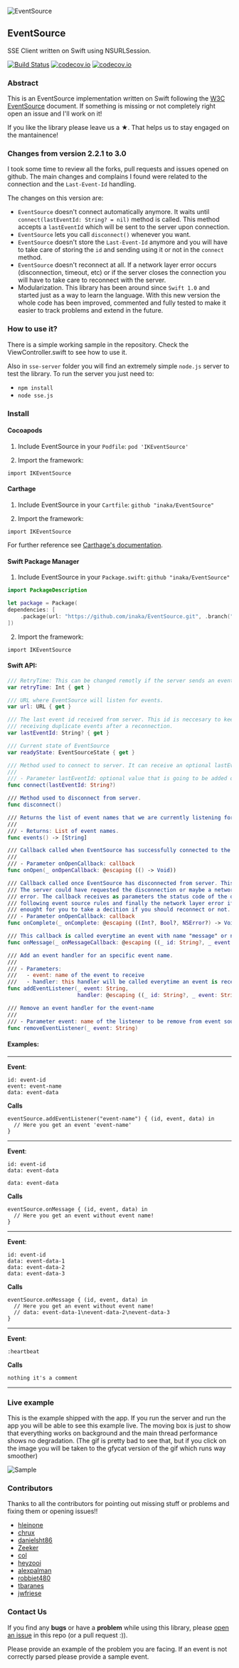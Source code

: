![EventSource](header.png)

## EventSource
SSE Client written on Swift using NSURLSession.

[![Build Status](https://api.travis-ci.org/inaka/EventSource.svg)](https://travis-ci.org/inaka/EventSource) [![codecov.io](https://codecov.io/github/inaka/EventSource/badge.svg?branch=master)](https://codecov.io/github/inaka/EventSource?branch=master) [![codecov.io](https://img.shields.io/badge/pod-v3.0.1-brightgreen.svg)](https://github.com/exyte/EventSource/blob/master/EventSourceHttpBody.podspec)

### Abstract

This is an EventSource implementation written on Swift following the [W3C EventSource](http://www.w3.org/TR/eventsource/) document. If something is missing or not completely right open an issue and I'll work on it! 

If you like the library please leave us a ★. That helps us to stay engaged on the mantainence!

### Changes from version 2.2.1 to 3.0

I took some time to review all the forks, pull requests and issues opened on github. The main changes and complains I found were related to the connection and the `Last-Event-Id` handling.

The changes on this version are:

- `EventSource` doesn't connect automatically anymore. It waits until  `connect(lastEventId: String? = nil)` method is called. This method accepts a `lastEventId` which will be sent to the server upon connection.
- `EventSource` lets you call `disconnect()` whenever you want.
- `EventSource` doesn't store the `Last-Event-Id` anymore and you will have to take care of storing the `id` and sending using it or not in the `connect` method.
- `EventSource` doesn't reconnect at all. If a network layer error occurs (disconnection, timeout, etc) or if the server closes the connection you will have to take care to reconnect with the server.
- Modularization. This library has been around since `Swift 1.0` and started just as a way to learn the language. With this new version the whole code has been improved, commented and fully tested to make it easier to track problems and extend in the future.

### How to use it?

There is a simple working sample in the repository. Check the ViewController.swift to see how to use it.

Also in `sse-server` folder you will find an extremely simple `node.js` server to test the library. To run the server you just need to:

- `npm install`
- `node sse.js`

### Install

#### Cocoapods

1) Include EventSource in your `Podfile`: `pod 'IKEventSource'`

2) Import the framework:

```
import IKEventSource
```

#### Carthage

1) Include EventSource in your `Cartfile`: `github "inaka/EventSource"`

2) Import the framework:

```
import IKEventSource
```

For further reference see [Carthage's documentation](https://github.com/Carthage/Carthage/blob/master/README.md).

#### Swift Package Manager

1) Include EventSource in your `Package.swift`: `github "inaka/EventSource"`
```swift
import PackageDescription

let package = Package(
dependencies: [
    .package(url: "https://github.com/inaka/EventSource.git", .branch("master"))
])
```

2) Import the framework:

```
import IKEventSource
```

#### Swift API:

```swift
/// RetryTime: This can be changed remotly if the server sends an event `retry:`
var retryTime: Int { get }

/// URL where EventSource will listen for events.
var url: URL { get }

/// The last event id received from server. This id is neccesary to keep track of the last event-id received to avoid
/// receiving duplicate events after a reconnection.
var lastEventId: String? { get }

/// Current state of EventSource
var readyState: EventSourceState { get }

/// Method used to connect to server. It can receive an optional lastEventId indicating the Last-Event-ID
///
/// - Parameter lastEventId: optional value that is going to be added on the request header to server.
func connect(lastEventId: String?)

/// Method used to disconnect from server.
func disconnect()

/// Returns the list of event names that we are currently listening for.
///
/// - Returns: List of event names.
func events() -> [String]

/// Callback called when EventSource has successfully connected to the server.
///
/// - Parameter onOpenCallback: callback
func onOpen(_ onOpenCallback: @escaping (() -> Void))

/// Callback called once EventSource has disconnected from server. This can happen for multiple reasons.
/// The server could have requested the disconnection or maybe a network layer error, wrong URL or any other
/// error. The callback receives as parameters the status code of the disconnection, if we should reconnect or not
/// following event source rules and finally the network layer error if any. All this information is more than
/// enought for you to take a decition if you should reconnect or not.
/// - Parameter onOpenCallback: callback
func onComplete(_ onComplete: @escaping ((Int?, Bool?, NSError?) -> Void))

/// This callback is called everytime an event with name "message" or no name is received.
func onMessage(_ onMessageCallback: @escaping ((_ id: String?, _ event: String?, _ data: String?) -> Void))

/// Add an event handler for an specific event name.
///
/// - Parameters:
///   - event: name of the event to receive
///   - handler: this handler will be called everytime an event is received with this event-name
func addEventListener(_ event: String,
                      handler: @escaping ((_ id: String?, _ event: String?, _ data: String?) -> Void))

/// Remove an event handler for the event-name
///
/// - Parameter event: name of the listener to be remove from event source.
func removeEventListener(_ event: String)


```


#### Examples:
---
**Event**:

```
id: event-id
event: event-name
data: event-data
```

**Calls** 

```
eventSource.addEventListener("event-name") { (id, event, data) in
  // Here you get an event 'event-name'
}
```
---

**Event**:

```
id: event-id
data: event-data
```

```
data: event-data
```

**Calls** 

```
eventSource.onMessage { (id, event, data) in
  // Here you get an event without event name!
}
```
---

**Event**:

```
id: event-id
data: event-data-1
data: event-data-2
data: event-data-3
```

**Calls** 

```
eventSource.onMessage { (id, event, data) in
  // Here you get an event without event name!
  // data: event-data-1\nevent-data-2\nevent-data-3
}
```
---

**Event**:

```
:heartbeat
```

**Calls** 

```
nothing it's a comment
```
---

### Live example

This is the example shipped with the app. If you run the server and run the app you will be able to see this example live. The moving box is just to show that everything works on background and the main thread performance shows no degradation. (The gif is pretty bad to see that, but if you click on the image you will be taken to the gfycat version of the gif which runs way smoother) 

![Sample](sample.gif)

### Contributors
Thanks to all the contributors for pointing out missing stuff or problems and fixing them or opening issues!!

- [hleinone](https://github.com/hleinone)
- [chrux](https://github.com/chrux)
- [danielsht86](https://github.com/danielsht86)
- [Zeeker](https://github.com/Zeeker)
- [col](https://github.com/col)
- [heyzooi](https://github.com/heyzooi)
- [alexpalman](https://github.com/alexpalman)
- [robbiet480](https://github.com/robbiet480)
- [tbaranes](https://github.com/tbaranes)
- [jwfriese](https://github.com/jwfriese)

### Contact Us
If you find any **bugs** or have a **problem** while using this library, please [open an issue](https://github.com/inaka/EventSource/issues/new) in this repo (or a pull request :)).

Please provide an example of the problem you are facing. If an event is not correctly parsed please provide a sample event.
